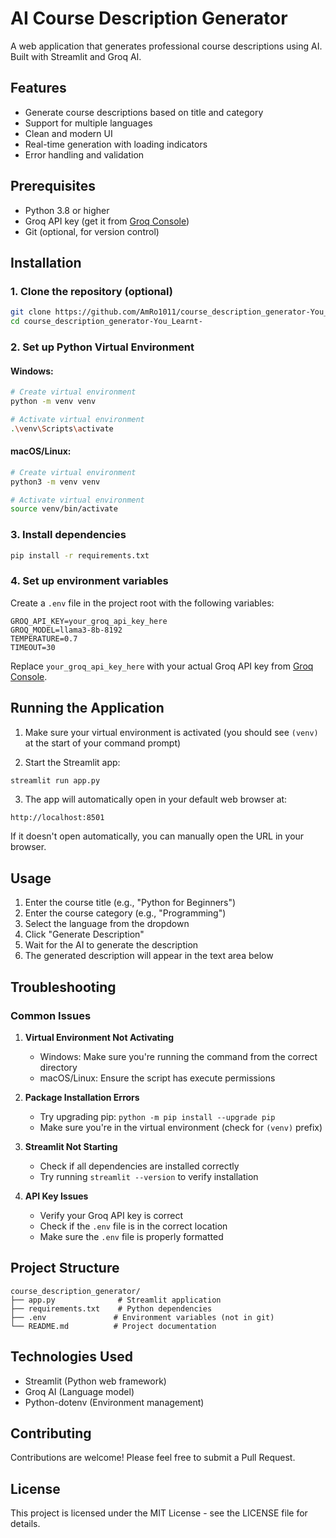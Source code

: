 # AI Course Description Generator

A web application that generates professional course descriptions using AI. Built with Streamlit and Groq AI.

## Features

- Generate course descriptions based on title and category
- Support for multiple languages
- Clean and modern UI
- Real-time generation with loading indicators
- Error handling and validation

## Prerequisites

- Python 3.8 or higher
- Groq API key (get it from [Groq Console](https://console.groq.com/))
- Git (optional, for version control)

## Installation

### 1. Clone the repository (optional)
```bash
git clone https://github.com/AmRo1011/course_description_generator-You_Learnt-.git
cd course_description_generator-You_Learnt-
```

### 2. Set up Python Virtual Environment

#### Windows:
```bash
# Create virtual environment
python -m venv venv

# Activate virtual environment
.\venv\Scripts\activate
```

#### macOS/Linux:
```bash
# Create virtual environment
python3 -m venv venv

# Activate virtual environment
source venv/bin/activate
```

### 3. Install dependencies
```bash
pip install -r requirements.txt
```

### 4. Set up environment variables

Create a `.env` file in the project root with the following variables:
```
GROQ_API_KEY=your_groq_api_key_here
GROQ_MODEL=llama3-8b-8192
TEMPERATURE=0.7
TIMEOUT=30
```

Replace `your_groq_api_key_here` with your actual Groq API key from [Groq Console](https://console.groq.com/).

## Running the Application

1. Make sure your virtual environment is activated (you should see `(venv)` at the start of your command prompt)

2. Start the Streamlit app:
```bash
streamlit run app.py
```

3. The app will automatically open in your default web browser at:
```
http://localhost:8501
```

If it doesn't open automatically, you can manually open the URL in your browser.

## Usage

1. Enter the course title (e.g., "Python for Beginners")
2. Enter the course category (e.g., "Programming")
3. Select the language from the dropdown
4. Click "Generate Description"
5. Wait for the AI to generate the description
6. The generated description will appear in the text area below

## Troubleshooting

### Common Issues

1. **Virtual Environment Not Activating**
   - Windows: Make sure you're running the command from the correct directory
   - macOS/Linux: Ensure the script has execute permissions

2. **Package Installation Errors**
   - Try upgrading pip: `python -m pip install --upgrade pip`
   - Make sure you're in the virtual environment (check for `(venv)` prefix)

3. **Streamlit Not Starting**
   - Check if all dependencies are installed correctly
   - Try running `streamlit --version` to verify installation

4. **API Key Issues**
   - Verify your Groq API key is correct
   - Check if the `.env` file is in the correct location
   - Make sure the `.env` file is properly formatted

## Project Structure

```
course_description_generator/
├── app.py              # Streamlit application
├── requirements.txt    # Python dependencies
├── .env               # Environment variables (not in git)
└── README.md          # Project documentation
```

## Technologies Used

- Streamlit (Python web framework)
- Groq AI (Language model)
- Python-dotenv (Environment management)

## Contributing

Contributions are welcome! Please feel free to submit a Pull Request.

## License

This project is licensed under the MIT License - see the LICENSE file for details. 
